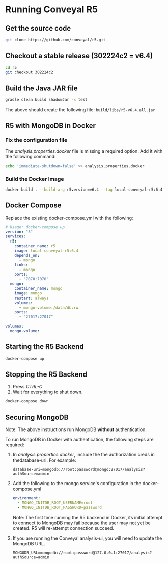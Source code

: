 # Running Conveyal R5

## Get the source code

```sh
git clone https://github.com/conveyal/r5.git
```

## Checkout a stable release (302224c2 = v6.4)

```sh
cd r5
git checkout 302224c2
```

## Build the Java JAR file

```sh
gradle clean build shadowJar -x test
```

The above should create the following file: `build/libs/r5-v6.4.all.jar`

## R5 with MongoDB in Docker

### Fix the configuration file

The _analysis.properties.docker_ file is missing a required option.
Add it with the following command:

```sh
echo 'immediate-shutdown=false' >> analysis.properties.docker
```

### Build the Docker Image

```sh
docker build . --build-arg r5version=v6.4 --tag local-conveyal-r5:6.4
```

## Docker Compose

Replace the existing docker-compose.yml with the following:

```yml
# Usage: docker-compose up
version: "3"
services:
  r5:
    container_name: r5
    image: local-conveyal-r5:6.4
    depends_on:
      - mongo
    links:
      - mongo
    ports:
      - "7070:7070"
  mongo:
    container_name: mongo
    image: mongo
    restart: always
    volumes:
      - mongo-volume:/data/db:rw
    ports:
      - "27017:27017"

volumes:
  mongo-volume:
```

## Starting the R5 Backend

```sh
docker-compose up
```

## Stopping the R5 Backend

1. Press _CTRL-C_
2. Wait for everything to shut down.

```sh
docker-compose down
```

## Securing MongoDB

Note: The above instructions run MongoDB **without** authentication.

To run MongoDB in Docker with authentication, the following steps are required:

1. In _analysis.properties.docker_, include the the authorization creds in thedatabase-uri.
   For example:

   `database-uri=mongodb://root:password@mongo:27017/analysis?authSource=admin`

2. Add the following to the mongo service's configuration in the docker-compose.yml

   ```yml
   environment:
     - MONGO_INITDB_ROOT_USERNAME=root
     - MONGO_INITDB_ROOT_PASSWORD=password
   ```

   Note: The first time running the R5 backend in Docker, its initial attempt to
   connect to MongoDB may fail because the user may not yet be created.
   R5 will re-attempt connection succeed.

3. If you are running the Conveyal analysis-ui, you will need to update the MongoDB URL.

   `MONGODB_URL=mongodb://root:password@127.0.0.1:27017/analysis?authSource=admin`
